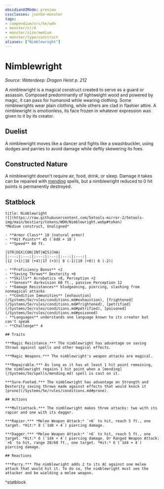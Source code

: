 ```yaml
---
obsidianUIMode: preview
cssclasses: json5e-monster
tags:
- compendium/src/5e/wdh
- monster/cr/4
- monster/size/medium
- monster/type/construct
aliases: ["Nimblewright"]
---
```

# Nimblewright
*Source: Waterdeep: Dragon Heist p. 212*  

A nimblewright is a magical construct created to serve as a guard or assassin. Composed predominantly of lightweight wood and powered by magic, it can pass for humanoid while wearing clothing. Some nimblewrights wear plain clothing, while others are clad in flashier attire. A nimblewright is emotionless, its face frozen in whatever expression was given to it by its creator.

## Duelist

A nimblewright moves like a dancer and fights like a swashbuckler, using dodges and parries to avoid damage while deftly skewering its foes.

## Constructed Nature

A nimblewright doesn't require air, food, drink, or sleep. Damage it takes can be repaired with [mending](/Systems/5e/spells/mending.md) spells, but a nimblewright reduced to 0 hit points is permanently destroyed.

## Statblock

```ad-statblock
title: Nimblewright
![](https://raw.githubusercontent.com/5etools-mirror-2/5etools-img/main/bestiary/tokens/WDH/Nimblewright.webp#token)
*Medium construct, Unaligned*

- **Armor Class** 18 (natural armor)
- **Hit Points** 45 (`6d8 + 18`)
- **Speed** 60 ft.

|STR|DEX|CON|INT|WIS|CHA|
|:---:|:---:|:---:|:---:|:---:|:---:|
|12 (+1)|18 (+4)|17 (+3)| 8 (-1)|10 (+0)| 6 (-2)|

- **Proficiency Bonus** +2
- **Saving Throws** Dexterity +6
- **Skills** Acrobatics +8, Perception +2
- **Senses** darkvision 60 ft., passive Perception 12
- **Damage Resistances** bludgeoning, piercing, slashing from nonmagical attacks
- **Condition Immunities** [exhaustion](/Systems/5e/rules/conditions.md#exhaustion), [frightened](/Systems/5e/rules/conditions.md#frightened), [petrified](/Systems/5e/rules/conditions.md#petrified), [poisoned](/Systems/5e/rules/conditions.md#poisoned)
- **Languages** understands one language known to its creator but can't speak
- **Challenge** 4

## Traits

***Magic Resistance.*** The nimblewright has advantage on saving throws against spells and other magical effects.

***Magic Weapons.*** The nimblewright's weapon attacks are magical.

***Repairable.*** As long as it has at least 1 hit point remaining, the nimblewright regains 1 hit point when a [mending](/Systems/5e/spells/mending.md) spell is cast on it.

***Sure-Footed.*** The nimblewright has advantage on Strength and Dexterity saving throws made against effects that would knock it [prone](/Systems/5e/rules/conditions.md#prone).

## Actions

***Multiattack.*** The nimblewright makes three attacks: two with its rapier and one with its dagger.

***Rapier.*** *Melee Weapon Attack:* `+6` to hit, reach 5 ft., one target. *Hit:* 8 (`1d8 + 4`) piercing damage.

***Dagger.*** *Melee Weapon Attack:* `+6` to hit, reach 5 ft., one target. *Hit:* 6 (`1d4 + 4`) piercing damage. Or Ranged Weapon Attack: `+6` to hit, range 20/60 ft., one target. *Hit:* 6 (`1d4 + 4`) piercing damage.

## Reactions

***Parry.*** The nimblewright adds 2 to its AC against one melee attack that would hit it. To do so, the nimblewright must see the attacker and be wielding a melee weapon.
```
^statblock
